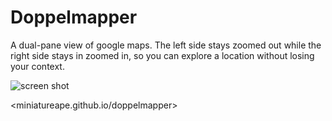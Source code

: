 # Doppelmapper

A dual-pane view of google maps. The left side stays zoomed out while the right side stays in zoomed in, so you can explore a location without losing your context.

![screen shot](http://miniatureape.github.io/doppelmapper/assets/screenshot.png)

<miniatureape.github.io/doppelmapper>

